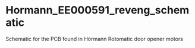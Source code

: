 # Hormann_EE000591_reveng_schematic
Schematic for the PCB found in Hörmann Rotomatic door opener motors
